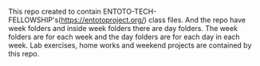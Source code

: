 This repo created to contain ENTOTO-TECH-FELLOWSHIP's(https://entotoproject.org/) class files. 
And the repo have week folders and inside week folders there are day folders. The week folders are for each
week and the day folders are for each day in each week. Lab exercises, home works and 
weekend projects are contained by this repo.
